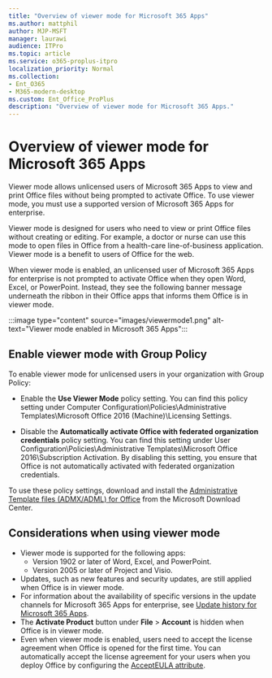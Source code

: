 ```yaml
---
title: "Overview of viewer mode for Microsoft 365 Apps"
ms.author: mattphil
author: MJP-MSFT
manager: laurawi
audience: ITPro
ms.topic: article
ms.service: o365-proplus-itpro
localization_priority: Normal
ms.collection: 
- Ent_O365
- M365-modern-desktop
ms.custom: Ent_Office_ProPlus
description: "Overview of viewer mode for Microsoft 365 Apps."
---
```


# Overview of viewer mode for Microsoft 365 Apps

Viewer mode allows unlicensed users of Microsoft 365 Apps to view and print Office files without being prompted to activate Office. To use viewer mode, you must use a supported version of Microsoft 365 Apps for enterprise.

Viewer mode is designed for users who need to view or print Office files without creating or editing. For example, a doctor or nurse can use this mode to open files in Office from a health-care line-of-business application. Viewer mode is a benefit to users of Office for the web.

When viewer mode is enabled, an unlicensed user of Microsoft 365 Apps for enterprise is not prompted to activate Office when they open Word, Excel, or PowerPoint. Instead, they see the following banner message underneath the ribbon in their Office apps that informs them Office is in viewer mode.

:::image type="content" source="images/viewermode1.png" alt-text="Viewer mode enabled in Microsoft 365 Apps":::

## Enable viewer mode with Group Policy

To enable viewer mode for unlicensed users in your organization with Group Policy:

- Enable the **Use Viewer Mode** policy setting. You can find this policy setting under Computer Configuration\Policies\Administrative Templates\Microsoft Office 2016 (Machine)\Licensing Settings.

- Disable the **Automatically activate Office with federated organization credentials** policy setting. You can find this setting under User Configuration\Policies\Administrative Templates\Microsoft Office 2016\Subscription Activation. By disabling this setting, you ensure that Office is not automatically activated with federated organization credentials.

To use these policy settings, download and install the [Administrative Template files (ADMX/ADML) for Office](https://www.microsoft.com/download/details.aspx?id=49030) from the Microsoft Download Center.

## Considerations when using viewer mode

- Viewer mode is supported for the following apps:
  - Version 1902 or later of Word, Excel, and PowerPoint.
  - Version 2005 or later of Project and Visio.
- Updates, such as new features and security updates, are still applied when Office is in viewer mode.
- For information about the availability of specific versions in the update channels for Microsoft 365 Apps for enterprise, see [Update history for Microsoft 365 Apps](https://docs.microsoft.com/officeupdates/update-history-microsoft365-apps-by-date).
- The **Activate Product** button under **File** > **Account** is hidden when Office is in viewer mode.
- Even when viewer mode is enabled, users need to accept the license agreement when Office is opened for the first time. You can automatically accept the license agreement for your users when you deploy Office by configuring the [AcceptEULA attribute](office-deployment-tool-configuration-options.md#accepteula-attribute-part-of-display-element).
